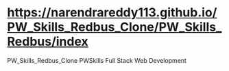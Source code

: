 # https://narendrareddy113.github.io/PW_Skills_Redbus_Clone/PW_Skills_Redbus/index 
PW_Skills_Redbus_Clone
PWSkills Full Stack Web Development
